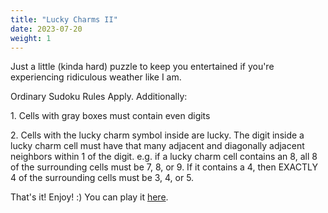 ```yaml
---
title: "Lucky Charms II"
date: 2023-07-20
weight: 1
---
```


<p>Just a little (kinda hard) puzzle to keep you entertained if you're experiencing ridiculous weather like I am.</p>
<p>
Ordinary Sudoku Rules Apply. Additionally:
</p>
<p>
1. Cells with gray boxes must contain even digits
</p>
<p>
2. Cells with the lucky charm symbol inside are lucky. The digit inside a lucky charm cell must have that many adjacent and diagonally adjacent neighbors within 1 of the digit. e.g. if a lucky charm cell contains an 8, all 8 of the surrounding cells must be 7, 8, or 9. If it contains a 4, then EXACTLY 4 of the surrounding cells must be 3, 4, or 5.
</p>
<p>That's it! Enjoy! :)
You can play it <a href="https://tinyurl.com/luckyCharmsII">here</a>.


</p>